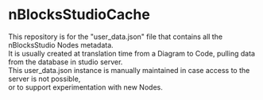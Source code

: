 # nBlocksStudioCache
This repository is for the "user_data.json" file that contains all the nBlocksStudio Nodes metadata.  
It is usually created at translation time from a Diagram to Code, pulling data from the database in studio server.    
This user_data.json instance is manually maintained in case access to the server is not possible,   
or to support experimentation with new Nodes.  
